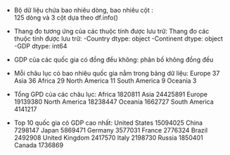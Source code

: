 + Bộ dữ liệu chứa bao nhiêu dòng, bao nhiêu cột :   
    125 dòng và 3 cột dựa theo df.info()

+ Thang đo tương ứng của các thuộc tính được lưu trữ:
    Thang đo các thuộc tính được lưu trữ:
        -Country dtype: object
        -Continent dtype: object
        -GDP dtype: int64 

+ GDP của các quốc gia có đồng đều không:
    phân bố không đồng đều

+ Mỗi châu lục có bao nhiêu quốc gia nằm trong bảng dữ liệu:
    Europe           37
    Asia             36
    Africa           29
    North America    11
    South America     9
    Oceania           3

+ Tổng GPD của các châu lục:
    Africa            1820811
    Asia             24425891
    Europe           19139380
    North America    18238447
    Oceania           1662727
    South America     4141217

+ Top 10 quốc gia có GDP cao nhất:
    United States       15094025
    China	            7298147
    Japan	            5869471
    Germany	            3577031
    France	            2776324
    Brazil	            2492908
    United Kingdom	    2417570
    Italy	            2198730
    Russia	            1850401
    Canada	            1736869
